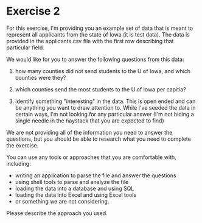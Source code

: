 Exercise 2
==========

For this exercise, I'm providing you an example set of data that is meant to
represent all applicants from the state of Iowa (it is test data).  The data
is provided in the applicants.csv file with the first row describing that particular
field.

We would like for you to answer the following questions from this data:

1. how many counties did not send students to the U of Iowa, and which counties were they?

2. which counties send the most students to the U of Iowa per capitia?

3. identify something "interesting" in the data.  This is open ended and can be anything
   you want to draw attention to.  While I've seeded the data in certain ways, I'm not 
   looking for any particular answer (I'm not hiding a single needle in the haystack that
   you are expected to find)


We are not providing all of the information you need to answer the questions, but you should
be able to research what you need to complete the exercise.

You can use any tools or approaches that you are comfortable with, including:

- writing an application to parse the file and answer the questions
- using shell tools to parse and analyze the file
- loading the data into a database and using SQL
- loading the data into Excel and using Excel tools
- or something we are not considering.

Please describe the approach you used.


